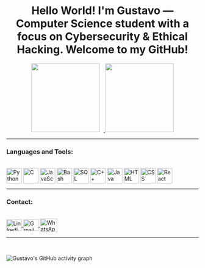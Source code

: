 <h1 align="center">
  Hello World! I'm Gustavo — Computer Science student with a focus on Cybersecurity & Ethical Hacking. Welcome to my GitHub!
</h1>

<div align="center">
  <a href="https://github.com/gustavo-security">
    <img height="180em" src="https://github-readme-stats.vercel.app/api?username=gustavo-security&show_icons=true&theme=dark&include_all_commits=true" style="display: inline-block; margin-right: 10px;"/>
  </a>
  <a href="https://github.com/gustavo-security">
    <img height="180em" src="https://github-readme-stats.vercel.app/api/top-langs/?username=gustavo-security&layout=compact&langs_count=7&theme=dark" style="display: inline-block;"/>
  </a>
</div>




---

### Languages and Tools:

<div style="display: inline_block"><br>
  <img align="center" alt="Python" height="40" width="40" src="https://cdn.jsdelivr.net/gh/devicons/devicon/icons/python/python-original.svg">
  <img align="center" alt="C" height="40" width="40" src="https://cdn.jsdelivr.net/gh/devicons/devicon/icons/c/c-original.svg">
  <img align="center" alt="JavaScript" height="40" width="40" src="https://cdn.jsdelivr.net/gh/devicons/devicon/icons/javascript/javascript-original.svg">
  <img align="center" alt="Bash" height="40" width="40" src="https://cdn.jsdelivr.net/gh/devicons/devicon/icons/bash/bash-original.svg">
  <img align="center" alt="SQL" height="40" width="40" src="https://cdn.jsdelivr.net/gh/devicons/devicon/icons/mysql/mysql-original.svg">
  <img align="center" alt="C++" height="40" width="40" src="https://cdn.jsdelivr.net/gh/devicons/devicon/icons/cplusplus/cplusplus-original.svg">
  <img align="center" alt="Java" height="40" width="40" src="https://cdn.jsdelivr.net/gh/devicons/devicon/icons/java/java-original.svg">
  <img align="center" alt="HTML" height="40" width="40" src="https://cdn.jsdelivr.net/gh/devicons/devicon/icons/html5/html5-original.svg">
  <img align="center" alt="CSS" height="40" width="40" src="https://cdn.jsdelivr.net/gh/devicons/devicon/icons/css3/css3-original.svg">
  <img align="center" alt="React" height="40" width="40" src="https://cdn.jsdelivr.net/gh/devicons/devicon/icons/react/react-original.svg">
</div>

---

### Contact:

<div><br>
  <a href="https://www.linkedin.com/in/gustavo-sales-santos/" target="_blank">
    <img align="center" alt="LinkedIn" height="30" width="40" src="https://cdn.jsdelivr.net/gh/devicons/devicon/icons/linkedin/linkedin-original.svg"> 
  </a>
  <a href="mailto:salesgustavo003@gmail.com">
    <img align="center" alt="Gmail" height="30" width="40" src="https://cdn.jsdelivr.net/gh/devicons/devicon/icons/google/google-original.svg">
  </a>
  <a href="https://wa.me/5533998268519" target="_blank">
    <img align="center" alt="WhatsApp" height="35" width="45" src="https://upload.wikimedia.org/wikipedia/commons/6/6b/WhatsApp.svg">
  </a>
</div>

---

<br/>

![Gustavo's GitHub activity graph](https://github-readme-activity-graph.vercel.app/graph?username=gustavo-security&theme=react-dark)
